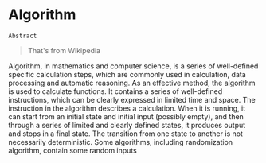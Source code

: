 # Algorithm

`Abstract`
> That's from Wikipedia


Algorithm, in mathematics and computer science, is a series of well-defined specific calculation steps, which are commonly used in calculation, 
data processing and automatic reasoning. As an effective method, the algorithm is used to calculate functions. 
It contains a series of well-defined instructions, which can be clearly expressed in limited time and space.
The instruction in the algorithm describes a calculation. When it is running, it can start from an initial state and initial input (possibly empty), 
and then through a series of limited and clearly defined states, it produces output and stops in a final state. 
The transition from one state to another is not necessarily deterministic. Some algorithms, including randomization algorithm, contain some random inputs

